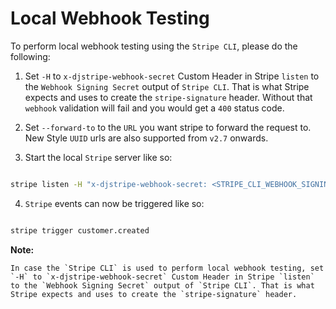 # Local Webhook Testing

To perform local webhook testing using the `Stripe CLI`, please do the following:

1. Set `-H` to `x-djstripe-webhook-secret` Custom Header in Stripe `listen` to the `Webhook Signing Secret` output of `Stripe CLI`. That is what Stripe expects and uses to create the `stripe-signature` header. Without that `webhook` validation will fail and you would get a `400` status code.

2. Set `--forward-to` to the `URL` you want stripe to forward the request to. New Style `UUID` urls are also supported from `v2.7` onwards.

3. Start the local `Stripe` server like so:

  ```bash

  stripe listen -H "x-djstripe-webhook-secret: <STRIPE_CLI_WEBHOOK_SIGNING_SECRET_OUTPUT>" --forward-to <URL>

  ```

4. `Stripe` events can now be triggered like so:

```bash

stripe trigger customer.created

```

**Note:**

    In case the `Stripe CLI` is used to perform local webhook testing, set `-H` to `x-djstripe-webhook-secret` Custom Header in Stripe `listen` to the `Webhook Signing Secret` output of `Stripe CLI`. That is what Stripe expects and uses to create the `stripe-signature` header.

